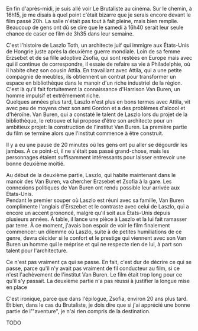En fin d'après-midi, je suis allé voir Le Brutaliste au cinéma. Sur le chemin, à 16h15, je me disais à quel point c'était bizarre que je serais encore devant le film passé 20h. La salle n'était pas tout à fait pleine, mais bien remplie. Beaucoup de gens ont dû se dire que le samedi à 16h40 serait leur seule chance de caser ce film de 3h35 dans leur semaine.

C'est l'histoire de Laszlo Toth, un architecte juif qui immigre aux États-Unis de Hongrie juste après la deuxième guerre mondiale. Loin de sa femme Erzsebet et de sa fille adoptive Zsofia, qui sont restées en Europe mais avec qui il continue de correspondre, il essaie de refaire sa vie à Philadelphie, où il habite chez son cousin Attila. En travaillant avec Attila, qui a une petite compagnie de meubles, ils obtiennent un contrat pour transformer un espace en bibliothèque dans le manoir d'un riche industriel de la région. C'est là qu'il fait fortuitement la connaissance d'Harrison Van Buren, un homme impulsif et extrêmement riche.  
Quelques années plus tard, Laszlo n'est plus en bons termes avec Attila, vit avec peu de moyens chez son ami Gordon et a des problèmes d'alcool et d'héroïne. Van Buren, qui a constaté le talent de Laszlo lors du projet de la bibliothèque, le retrouve et lui propose d'être son architecte pour un ambitieux projet: la construction de l'institut Van Buren. La première partie du film se termine alors que l'institut commence à être construit.

Il y a eu une pause de 20 minutes où les gens ont pu aller se dégourdir les jambes. À ce point-ci, il ne s'était pas passé grand-chose, mais les personnages étaient suffisamment intéressants pour laisser entrevoir une bonne deuxième moitié.

Au début de la deuxième partie, Laszlo, qui habite maintenant dans le manoir des Van Buren, va chercher Erzsebet et Zsofia à la gare. Les connexions politiques de Van Buren ont rendu possible leur arrivée aux États-Unis.  
Pendant le premier souper où Laszlo est réuni avec sa famille, Van Buren complimente l'anglais d'Erszebet et le contraste avec celui de Laszlo, qui a encore un accent prononcé, malgré qu'il soit aux États-Unis depuis plusieurs années. À table, il lance une pièce à Laszlo et la lui fait ramasser par terre. À ce moment, j'avais bon espoir de voir le film finalement commencer: un dilemme où Laszlo, suite à de petites humiliations de ce genre, devra décider si le confort et le prestige qui viennent avec son  Van Buren un homme qui le méprise et qui ne respecte rien de lui, à part son talent pour l'architecture.  

Ce n'est pas vraiment ça qui se passe. En fait, c'est dur de décrire ce qui se passe, parce qu'il n'y avait pas vraiment de fil conducteur au film, si ce n'est l'achèvement de l'institut Van Buren.
Le film était trop long pour ce qu'il s'y passait. La deuxième partie n'a pas réussi à justifier la longue mise en place

C'est ironique, parce que dans l'épilogue, Zsofia, environ 20 ans plus tard. Et bien, dans le cas du Brutaliste, je dois dire que si j'ai apprécié une bonne partie de l'"aventure", je n'ai rien compris de la destination.

TODO
